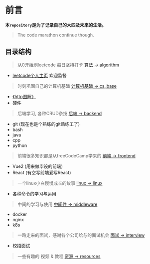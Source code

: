 # 前言
__本`repository`是为了记录自己的大四及未来的生活。__

> The code marathon continue though. 

## 目录结构
> 从0开始刷leetcode 每日坚持打卡 
> [算法 -> algorithm](./algorithm)   
  - [leetcode个人主页](https://leetcode-cn.com/u/draymonders/)  欢迎监督 

> 时刻巩固自己的计算机基础 
> [计算机基础 -> cs_base](./cs_base)
  - [《http图解》](./cs_base/http/图解http.md)
  - 硬件

> 后端学习, 各种CRUD杂技 
> [后端 -> backend](./backend)
  - git (现在也是个熟练的git熟练工了)
  - bash 
  - java
  - cpp
  - python
> 前端很多知识都是从freeCodeCamp学来的 
> [前端 -> frontend](./frontend)
  - Vue2 (用来做毕设的前端)
  - React (有空写前端爱写React)
> 一个linux小白慢慢成长的故事 
> [linux -> linux](./linux)
  - 各种命令的学习与运用
> 中间的学习与使用 
> [中间件 -> middleware](./middleware)
  - docker
  - nginx
  - k8s
> 一路走来的面试，感谢各个公司给与的面试机会 
> [面试 -> interview](./interview)
  - 校招面试
> 一些有趣的 视频 & 教程 
> [资源 -> resources](./resources)
  
